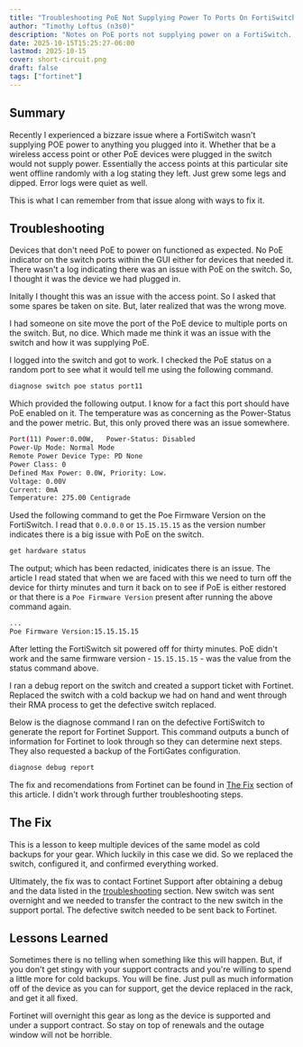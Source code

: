 ```yaml
---
title: "Troubleshooting PoE Not Supplying Power To Ports On FortiSwitch"
author: "Timothy Loftus (n3s0)"
description: "Notes on PoE ports not supplying power on a FortiSwitch. With disussion of the troubleshooting process and resolution."
date: 2025-10-15T15:25:27-06:00
lastmod: 2025-10-15
cover: short-circuit.png
draft: false
tags: ["fortinet"]
---
```


## Summary

Recently I experienced a bizzare issue where a FortiSwitch wasn't supplying POE
power to anything you plugged into it. Whether that be a wireless access point
or other PoE devices were  plugged in the switch would not supply power. 
Essentially the access points at this particular site went offline randomly with
a log stating they left. Just grew some legs and dipped. Error logs were quiet
as well.

This is what I can remember from that issue along with ways to fix it.

## Troubleshooting

Devices that don't need PoE to power on functioned as expected. No PoE indicator
on the switch ports within the GUI either for devices that needed it. There
wasn't a log indicating there was an issue with PoE on the switch. So, I thought
it was the device we had plugged in.

Initally I thought this was an issue with the access point. So I asked that some
spares be taken on site. But, later realized that was the wrong move.

I had someone on site move the port of the PoE device to multiple ports on the 
switch. But, no dice. Which made me think it was an issue with the switch and
how it was supplying PoE.

I logged into the switch and got to work. I checked the PoE status on a random 
port to see what it would tell me using the following command.

```sh
diagnose switch poe status port11
```

Which provided the following output. I know for a fact this port should have PoE
enabled on it. The temperature was as concerning as the Power-Status and the
power metric. But, this only proved there was an issue somewhere.

```sh
Port(11) Power:0.00W,	Power-Status: Disabled
Power-Up Mode: Normal Mode
Remote Power Device Type: PD None
Power Class: 0
Defined Max Power: 0.0W, Priority: Low.
Voltage: 0.00V
Current: 0mA
Temperature: 275.00 Centigrade
```

Used the following command to get the Poe Firmware Version on the FortiSwitch. 
I read that ```0.0.0.0``` or ```15.15.15.15``` as the version number indicates 
there is a big issue with PoE on the switch.


```sh
get hardware status
```

The output; which has been redacted, inidicates there is an issue. The article I
read stated that when we are faced with this we need to turn off the device for
thirty minutes and turn it back on to see if PoE is either restored or that
there is a ```Poe Firmware Version``` present after running the above command
again.

```sh
...
Poe Firmware Version:15.15.15.15
```

After letting the FortiSwitch sit powered off for thirty minutes. PoE didn't
work and the same firmware version - ```15.15.15.15``` - was the value from the
status command above.

I ran a debug report on the switch and created a support ticket with Fortinet.
Replaced the switch with a cold backup we had on hand and went through their RMA
process to get the defective switch replaced.

Below is the diagnose command I ran on the defective FortiSwitch to generate
the report for Fortinet Support. This command outputs a bunch of information for
Fortinet to look through so they can determine next steps. They also requested a
backup of the FortiGates configuration.

```sh
diagnose debug report
```

The fix and recomendations from Fortinet can be found in [The Fix](#the-fix)
section of this article. I didn't work through further troubleshooting steps. 

## The Fix

This is a lesson to keep multiple devices of the same model as cold backups for
your gear. Which luckily in this case we did. So we replaced the switch,
configured it, and confirmed everything worked.

Ultimately, the fix was to contact Fortinet Support after obtaining a debug and 
the data listed in the [troubleshooting](#troubleshooting) section. New switch 
was sent overnight and we needed to transfer the contract to the new switch in 
the support portal. The defective switch needed to be sent back to Fortinet.

## Lessons Learned

Sometimes there is no telling when something like this will happen. But, if you
don't get stingy with your support contracts and you're willing to spend a
little more for cold backups. You will be fine. Just pull as much information
off of the device as you can for support, get the device replaced in the rack,
and get it all fixed.

Fortinet will overnight this gear as long as the device is supported and under a
support contract. So stay on top of renewals and the outage window will not be
horrible.

